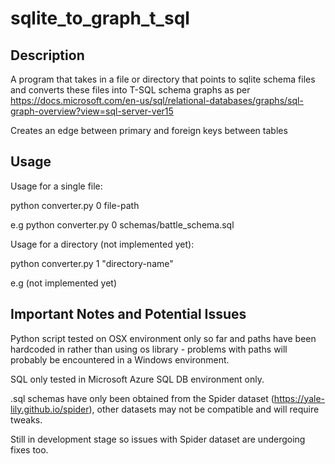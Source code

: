 # sqlite_to_graph_t_sql

## Description

A program that takes in a file or directory that points to sqlite schema files and converts these files into T-SQL schema graphs as per https://docs.microsoft.com/en-us/sql/relational-databases/graphs/sql-graph-overview?view=sql-server-ver15

Creates an edge between primary and foreign keys between tables

## Usage

Usage for a single file:

python converter.py 0 file-path

e.g python converter.py 0 schemas/battle_schema.sql

Usage for a directory (not implemented yet):

python converter.py 1 "directory-name"

e.g (not implemented yet)

## Important Notes and Potential Issues

Python script tested on OSX environment only so far and paths have been hardcoded in rather than using os library - problems with paths will probably be encountered in a Windows environment. 

SQL only tested in Microsoft Azure SQL DB environment only.

.sql schemas have only been obtained from the Spider dataset (https://yale-lily.github.io/spider), other datasets may not be compatible and will require tweaks. 

Still in development stage so issues with Spider dataset are undergoing fixes too. 